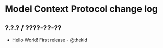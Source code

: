 Model Context Protocol change log
=================================

## ?.?.? / ????-??-??

* Hello World! First release - @thekid